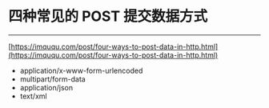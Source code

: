 # 四种常见的 POST 提交数据方式
---

[https://imququ.com/post/four-ways-to-post-data-in-http.html](https://imququ.com/post/four-ways-to-post-data-in-http.html)

* application/x-www-form-urlencoded
* multipart/form-data
* application/json
* text/xml